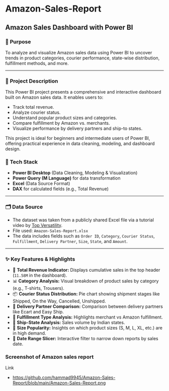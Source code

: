 # Amazon-Sales-Report
## Amazon Sales Dashboard with Power BI

### 🔹 **Purpose**

To analyze and visualize Amazon sales data using Power BI to uncover trends in product categories, courier performance, state-wise distribution, fulfillment methods, and more.

---

### 📄 **Project Description**

This Power BI project presents a comprehensive and interactive dashboard built on Amazon sales data. It enables users to:

* Track total revenue.
* Analyze courier status.
* Understand popular product sizes and categories.
* Compare fulfillment by Amazon vs. merchants.
* Visualize performance by delivery partners and ship-to states.

This project is ideal for beginners and intermediate users of Power BI, offering practical experience in data cleaning, modeling, and dashboard design.

### 🧰 **Tech Stack**

* **Power BI Desktop** (Data Cleaning, Modeling & Visualization)
* **Power Query (M Language)** for data transformation
* **Excel** (Data Source Format)
* **DAX** for calculated fields (e.g., Total Revenue)

---

### 🗂️ **Data Source**

* The dataset was taken from a publicly shared Excel file via a tutorial video by [Top Versatility](https://www.youtube.com/@TopVersatility).
* File used: `Amazon-Sales-Report.xlsx`
* The data includes fields such as `Order ID`, `Category`, `Courier Status`, `Fulfillment`, `Delivery Partner`, `Size`, `State`, and `Amount`.

---

### ✨ **Key Features & Highlights**

* 📌 **Total Revenue Indicator:** Displays cumulative sales in the top header (`11.58M` in the dashboard).
* 📊 **Category Analysis:** Visual breakdown of product sales by category (e.g., T-shirts, Trousers).
* 📦 **Courier Status Distribution:** Pie chart showing shipment stages like Shipped, On the Way, Cancelled, Unshipped.
* 🚚 **Delivery Partner Comparison:** Comparison between delivery partners like Ecart and Easy Ship.
* 🛒 **Fulfillment Type Analysis:** Highlights merchant vs Amazon fulfillment.
* 📍 **Ship-State Analysis:** Sales volume by Indian states.
* 🧵 **Size Popularity:** Insights on which product sizes (S, M, L, XL, etc.) are in high demand.
* 📅 **Date Range Slicer:** Interactive filter to narrow down reports by sales date.
### Screenshot of Amazon sales report
Link
* https://github.com/hammad9945/Amazon-Sales-Report/blob/main/Amazon-Sales-Report.png

